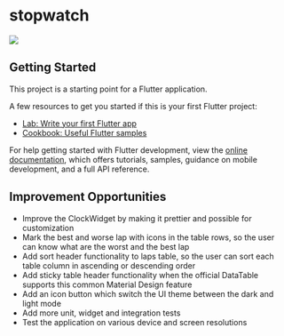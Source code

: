# stopwatch

![](https://github.com/woteska/stopwatch/demo.gif)

## Getting Started

This project is a starting point for a Flutter application.

A few resources to get you started if this is your first Flutter project:

- [Lab: Write your first Flutter app](https://docs.flutter.dev/get-started/codelab)
- [Cookbook: Useful Flutter samples](https://docs.flutter.dev/cookbook)

For help getting started with Flutter development, view the
[online documentation](https://docs.flutter.dev/), which offers tutorials,
samples, guidance on mobile development, and a full API reference.

## Improvement Opportunities

- Improve the ClockWidget by making it prettier and possible for customization
- Mark the best and worse lap with icons in the table rows, so the user can know what are the worst
  and the best lap
- Add sort header functionality to laps table, so the user can sort each table column in ascending
  or descending order
- Add sticky table header functionality when the official DataTable supports this common Material
  Design feature
- Add an icon button which switch the UI theme between the dark and light mode
- Add more unit, widget and integration tests
- Test the application on various device and screen resolutions